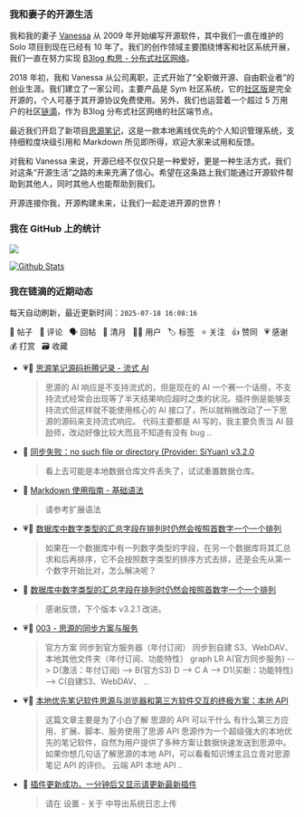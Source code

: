 ### 我和妻子的开源生活

我和我的妻子 [Vanessa](https://github.com/Vanessa219) 从 2009 年开始编写开源软件，其中我们一直在维护的 Solo 项目到现在已经有 10 年了。我们的创作领域主要围绕博客和社区系统开展，我们一直在努力实现 [B3log 构思 - 分布式社区网络](https://ld246.com/article/1546941897596)。

2018 年初，我和 Vanessa 从公司离职，正式开始了“全职做开源、自由职业者”的创业生涯。我们建立了一家公司，主要产品是 Sym 社区系统，它的[社区版](https://github.com/88250/symphony)是完全开源的，个人可基于其开源协议免费使用。另外，我们也运营着一个超过 5 万用户的社区[链滴](https://ld246.com)，作为 B3log 分布式社区网络的社区端节点。

最近我们开启了新项目[思源笔记](https://github.com/siyuan-note/siyuan)，这是一款本地离线优先的个人知识管理系统，支持细粒度块级引用和 Markdown 所见即所得，欢迎大家来试用和反馈。

对我和 Vanessa 来说，开源已经不仅仅只是一种爱好，更是一种生活方式，我们对这条“开源生活”之路的未来充满了信心。希望在这条路上我们能通过开源软件帮助到其他人，同时其他人也能帮助到我们。

开源连接你我，开源构建未来，让我们一起走进开源的世界！

### 我在 GitHub 上的统计

<a title="Hits" target="_blank" href="https://github.com/88250/88250"><img src="https://hits.b3log.org/88250/88250.svg"></a>

[![Github Stats](https://github-readme-stats.vercel.app/api?username=88250&theme=tokyonight&show_icons=true)](https://github.com/88250)

<!--events start -->

### 我在链滴的近期动态

每天自动刷新，最近更新时间：`2025-07-18 16:08:16`

📝 帖子 &nbsp; 💬 评论 &nbsp; 🗣 回帖 &nbsp; 🌙 清月 &nbsp; 👨‍💻 用户 &nbsp; 🏷️ 标签 &nbsp; ⭐️ 关注 &nbsp; 👍 赞同 &nbsp; 💗 感谢 &nbsp; 💰 打赏 &nbsp; 🗃 收藏

* 💗📝 [思源笔记源码折腾记录 - 流式 AI](https://ld246.com/article/1752815582514)

  > 思源的 AI 响应是不支持流式的，但是现在的 AI 一个赛一个话痨，不支持流式经常会出现等了半天结果响应超时之类的状况。插件倒是能够支持流式但这样就不能使用核心的 AI 接口了，所以就稍微改动了一下思源的源码来支持流式响应。 代码主要都是 AI 写的，我主要负责当 AI 鼓励师，改动好像比较大而且不知道有没有 bug  ..
* 💬 [同步失败：no such file or directory (Provider: SiYuan) v3.2.0](https://ld246.com/article/1752735040239/comment/1752743347058#comments)

  > 看上去可能是本地数据仓库文件丢失了，试试重置数据仓库。
* 💬 [Markdown 使用指南 - 基础语法](https://ld246.com/article/1583129520165/comment/1752719393235#comments)

  > 请参考扩展语法
* 💗📝 [数据库中数字类型的汇总字段在排列时仍然会按照首数字一个一个排列](https://ld246.com/article/1752679409595)

  > 如果在一个数据库中有一列数字类型的字段，在另一个数据库将其汇总求和后再排序，它不会按照数字类型的排序方式去排，还是会先从第一个数字开始比对，怎么解决呢？
* 💬 [数据库中数字类型的汇总字段在排列时仍然会按照首数字一个一个排列](https://ld246.com/article/1752679409595/comment/1752681204300#comments)

  > 感谢反馈，下个版本 v3.2.1 改进。
* 💗📝 [003  - 思源的同步方案与服务](https://ld246.com/article/1752462159420)

  > 官方方案 同步到官方服务器（年付订阅） 同步到自建 S3、WebDAV、本地其他文件夹（年付订阅、功能特性） graph LR A(官方同步服务) --&gt; D(激活：年付订阅) --&gt; B(官方S3) D --&gt; C A --&gt; D1(买断：功能特性) --&gt; C(自建S3、WebDAV、 ..
* 💗📝 [本地优先笔记软件思源与浏览器和第三方软件交互的终极方案：本地 API](https://ld246.com/article/1752461087040)

  > 这篇文章主要是为了小白了解 思源的 API 可以干什么 有什么第三方应用、扩展、脚本、服务使用了思源 API 思源作为一个超级强大的本地优先的笔记软件，自然为用户提供了多种方案让数据快速发送到思源中。 如果你想几句话了解思源的本地 API，可以看看知识博主吕立青对思源笔记 API 的评价。 云端 API 本地 API  ..
* 💬 [插件更新成功，一分钟后又显示请更新最新插件](https://ld246.com/article/1752450827140/comment/1752455561017#comments)

  > 请在 设置 - 关于 中导出系统日志上传


<!--events end -->
